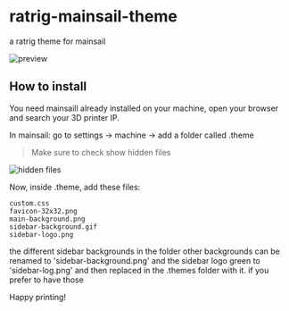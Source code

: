 # ratrig-mainsail-theme

a ratrig theme for mainsail

![preview](https://github.com/Raabi91/ratrig-mainsail-theme/blob/main/demo%20pictures/dashboard.png)


## How to install
You need mainsaill already installed on your machine, open your browser and search your 3D printer IP.

In mainsail: go to settings -> machine -> add a folder called .theme

>Make sure to check show hidden files
>
![hidden files](https://github.com/Raabi91/ratrig-mainsail-theme/blob/main/demo%20pictures/t.png)

Now, inside .theme, add these files:

    custom.css
    favicon-32x32.png
    main-background.png
    sidebar-background.gif
    sidebar-logo.png

the different sidebar backgrounds in the folder other backgrounds can be renamed to 'sidebar-background.png' and the sidebar logo green to 'sidebar-log.png' and then replaced in the .themes folder with it. if you prefer to have those

Happy printing!
